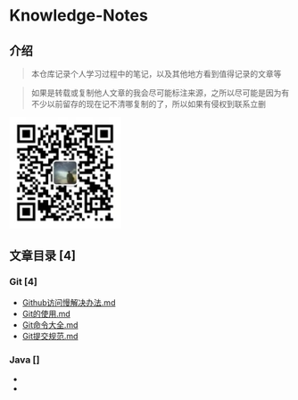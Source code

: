 # Knowledge-Notes

## 介绍

> 本仓库记录个人学习过程中的笔记，以及其他地方看到值得记录的文章等

> 如果是转载或复制他人文章的我会尽可能标注来源，之所以尽可能是因为有不少以前留存的现在记不清哪复制的了，所以如果有侵权到联系立删

![微信扫一扫](doc/images/微信二维码.jpg "微信二维码")

## 文章目录 [4]

### Git [4]

- [Github访问慢解决办法.md](Git/Github访问慢解决办法.md)
- [Git的使用.md](Git/Git的使用.md)
- [Git命令大全.md](Git/Git命令大全.md)
- [Git提交规范.md](Git/Git提交规范.md)

### Java []
- []()
- []()